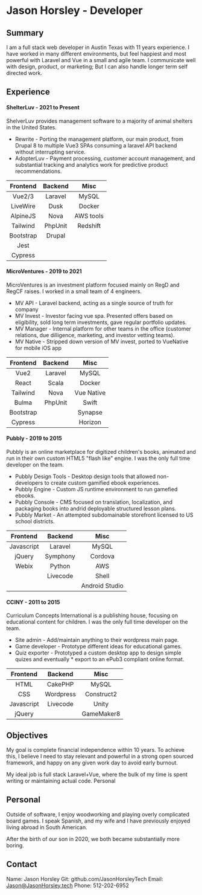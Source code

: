 # Jason Horsley - Developer

## Summary
I am a full stack web developer in Austin Texas with 11 years experience.
I have worked in many different environments, but feel happiest and most powerful with Laravel and Vue in a small and agile team. I communicate well with design, product, or marketing; But I can also handle longer term self directed work.

## Experience
#### ShelterLuv - 2021 to Present
ShelverLuv provides management software to a majority of animal shelters in the United States.

* Rewrite - Porting the management platform, our main product, from Drupal 8 to multiple Vue3 SPAs consuming a laravel API backend without interrupting service.
* AdopterLuv - Payment processing, customer account management, and substantial tracking and analytics work for predictive product recommendations.

| Frontend       | Backend        | Misc           |
| :------------: | :------------: | :------------: |
| Vue2/3         | Laravel        | MySQL          |
| LiveWire       | Dusk           | Docker         |
| AlpineJS       | Nova           | AWS tools      |
| Tailwind       | PhpUnit        | Redshift       |
| Bootstrap      | Drupal         |                |
| Jest           |                |                |
| Cypress        |                |                |


#### MicroVentures - 2019 to 2021
MicroVentures is an investment platform focused mainly on RegD and RegCF raises. I worked in a small team of 4 engineers.

* MV API - Laravel backend, acting as a single source of truth for company
* MV Invest - Investor facing vue spa. Presented offers based on eligibility, sold long term investments, gave regular portfolio updates.
* MV Manager - Internal platform for other teams in the office (customer relations, due dilligence, marketing, and investor vetting teams).
* MV Native - Stripped down version of MV invest, ported to VueNative for mobile iOS app

| Frontend       | Backend        | Misc           |
| :------------: | :------------: | :------------: |
| Vue2           | Laravel        | MySQL          |
| React          | Scala          | Docker         |
| Tailwind       | Nova           | Vue Native     |
| Bulma          | PhpUnit        | Swift          |
| Bootstrap      |                | Synapse        |
| Cypress        |                | Horizon        |

#### Pubbly - 2019 to 2015
Pubbly is an online marketplace for digitized children's books, animated and run in their own custom HTML5 "flash like" engine. I was the only full time developer on the team.

* Pubbly Design Tools - Desktop design tools that allowed non-developers to create custom gamified ebook experiences.
* Pubbly Engine - Custom JS runtime environment to run gamefied ebooks.
* Pubbly Console - CMS focused on translation, localization, and packaging books into andrid deployable structured lesson plans.
* Pubbly Market - An attempted subdomainable storefront licensed to US school districts.

| Frontend       | Backend        | Misc           |
| :------------: | :------------: | :------------: |
| Javascript     | Laravel        | MySQL          |
| jQuery         | Symphony       | Cordova        |
| Webix          | Python         | AWS            |
|                | Livecode       | Shell          |
|                |                | Android Studio |

#### CCINY - 2011 to 2015
Curriculum Concepts International is a publishing house, focusing on educational content for children. I was the only full time developer on the team.

* Site admin - Add/maintain anything to their wordpress main page.
* Game developer - Prototype different ideas for educational games.
* Quiz exporter - Prototyped a custom desktop app to design simple quizes and eventually * export to an ePub3 compliant online format.

| Frontend       | Backend        | Misc           |
| :------------: | :------------: | :------------: |
| HTML           | CakePHP        | MySQL          |
| CSS            | Wordpress      | Construct2     |
| Javascript     | Livecode       | Unity          |
| jQuery         |                | GameMaker8     |


## Objectives
My goal is complete financial independence within 10 years. To achieve this, I believe I need to stay relevant and powerful in a strong open sourced framework, and happy on any given work day to avoid early burnout.

My ideal job is full stack Laravel+Vue, where the bulk of my time is spent writing or maintaining actual code.
Personal


## Personal
Outside of software, I enjoy woodworking and playing overly complicated board games. I speak Spanish, and my wife and I have previously enjoyed living abroad in South American.

After the birth of our son in 2020, we both became substantially more boring.


## Contact

Name:  Jason Horsley
Git:   github.com/JasonHorsleyTech
Email: Jason@JasonHorsley.tech
Phone: 512-202-6952